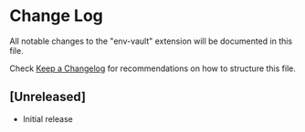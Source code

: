 # Change Log

All notable changes to the "env-vault" extension will be documented in this file.

Check [Keep a Changelog](http://keepachangelog.com/) for recommendations on how to structure this file.

## [Unreleased]

- Initial release